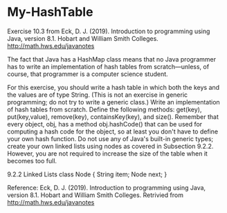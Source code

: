 # My-HashTable
Exercise 10.3 from Eck, D. J. (2019). Introduction to programming using Java, version 8.1. Hobart and William Smith Colleges. http://math.hws.edu/javanotes

The fact that Java has a HashMap class means that no Java programmer has to write an implementation of hash tables from scratch—unless, of course, that programmer is a computer science student.

For this exercise, you should write a hash table in which both the keys and the values are of type String. (This is not an exercise in generic programming; do not try to write a generic class.) Write an implementation of hash tables from scratch. Define the following methods: get(key), put(key,value), remove(key), containsKey(key), and size(). Remember that every object, obj, has a method obj.hashCode() that can be used for computing a hash code for the object, so at least you don't have to define your own hash function. Do not use any of Java's built-in generic types; create your own linked lists using nodes as covered in Subsection 9.2.2. However, you are not required to increase the size of the table when it becomes too full.

9.2.2  Linked Lists
class Node {
   String item;
   Node next;
}

Reference:
Eck, D. J. (2019). Introduction to programming using Java, version 8.1. Hobart and William Smith Colleges.
    Retrivied from http://math.hws.edu/javanotes
